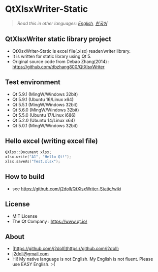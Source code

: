 # QtXlsxWriter-Static

> *Read this in other languages: [English](README.md), [한국어](README.ko.md)*

## QtXlsxWriter static library project

* QtXlsxWriter-Static is excel file(.xlsx) reader/writer library. 
* It is written for static library using Qt 5.
* Original source code from Debao Zhang(2014) : https://github.com/dbzhang800/QtXlsxWriter

## Test environment
* Qt 5.9.1 (MingW/Windows 32bit) 
* Qt 5.9.1 (Ubuntu 16/Linux x64) 
* Qt 5.5.1 (MingW/Windows 32bit)
* Qt 5.6.0 (MingW/Windows 32bit) 
* Qt 5.5.0 (Ubuntu 17/Linux i686)
* Qt 5.2.0 (Ubuntu 14/Linux x64)
* Qt 5.0.1 (MingW/Windows 32bit) 

## Hello excel (writing excel file)
```cpp
QXlsx::Document xlsx;
xlsx.write("A1", "Hello Qt!");
xlsx.saveAs("Test.xlsx");
```
## How to build
* see https://github.com/j2doll/QtXlsxWriter-Static/wiki

## License
* MIT License
* The Qt Company : 
   https://www.qt.io/
   
## About
* [https://github.com/j2doll](https://github.com/j2doll)
* [j2doll@gmail.com](mailto:j2doll@gmail.com)
* Hi! My native language is not English. My English is not fluent. Please use EASY English. :-) 
